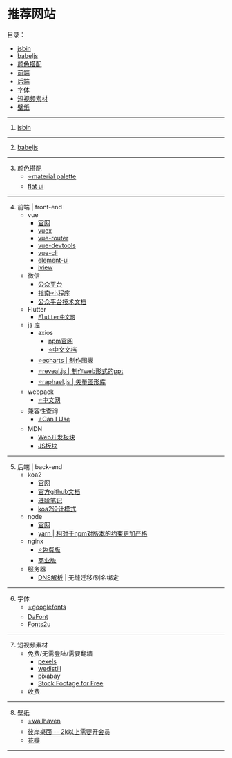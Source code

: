 # 推荐网站
目录：
- [jsbin](#jsbin)
- [babeljs](#babeljs)
- [颜色搭配](#color)
- [前端](#front)
- [后端](#back)
- [字体](#font)
- [短视频素材](#ts)
- [壁纸](#wallpaper)

---
<span id='jsbin'/>

1. [jsbin](https://jsbin.com/?html,output)
---
<span id='babeljs'/>

2. [babeljs](https://babeljs.io/)
---
<span id='color'/>

3. 颜色搭配
    - [⭐material palette](https://www.materialpalette.com/)
    - [flat ui](https://flatuicolors.com/)
---
<span id='front'/>

4. 前端 | front-end
    - vue
        - [官网](https://cn.vuejs.org/)
        - [vuex](https://vuex.vuejs.org/zh/guide/)
        - [vue-router](https://router.vuejs.org/zh/)
        - [vue-devtools](https://github.com/vuejs/vue-devtools)
        - [vue-cli](https://cli.vuejs.org/zh/)
        - [element-ui](https://element.eleme.cn/#/zh-CN)
        - [iview](https://www.iviewui.com/)
    - 微信
        - [公众平台](https://mp.weixin.qq.com/)
        - [指南·小程序](https://developers.weixin.qq.com/miniprogram/dev/)
        - [公众平台技术文档](https://mp.weixin.qq.com/wiki?t=resource/res_main&id=mp1445241432)
    - Flutter
        - [`Flutter中文网`](https://flutterchina.club/widgets/)
    - js 库
        -  axios
            - [npm官网](https://www.npmjs.com/package/axios)
            - [⭐中文文档](http://www.axios-js.com/)
        - [⭐echarts | 制作图表](https://www.echartsjs.com/option.html#xAxis.axisLabel)
        - [⭐reveal.js   | 制作web形式的ppt](https://revealjs.com/#/)
        - [⭐raphael.js  | 矢量图形库](https://github.com/DmitryBaranovskiy/raphael/)
    - webpack
        - [⭐中文网](https://www.webpackjs.com/)
    - 兼容性查询
        - [⭐Can I Use](https://caniuse.com)   
    - MDN
        - [Web开发板块](https://developer.mozilla.org/zh-CN/docs/Web)
        - [JS板块](https://developer.mozilla.org/zh-CN/docs/Web/JavaScript)
---

<span id='back'/>

5. 后端 | back-end
    - koa2
        - [官网](https://koa.bootcss.com/)
        - [官方github文档](https://github.com/demopark/koa-docs-Zh-CN)
        - [进阶笔记](https://chenshenhai.github.io/koa2-note/)
        - [koa2设计模式](https://github.com/chenshenhai/koajs-design-note)
    - node
        - [官网](https://nodejs.org/en/)
        - [yarn | 相对于npm对版本的约束更加严格](https://yarnpkg.com)
    - nginx
        - [⭐免费版](http://nginx.org/)
        - [商业版](https://www.nginx.com/)
    - 服务器
        - [DNS解析](https://www.dnspod.cn/) | 无缝迁移/别名绑定
---

<span id='font'/>

6. 字体
    - [⭐googlefonts](http://www.googlefonts.cn/)
    - [DaFont](https://www.dafont.com/)
    - [Fonts2u](https://fonts2u.com/)
---
<span id='ts'/>

7. 短视频素材
    - 免费/无需登陆/需要翻墙
        - [pexels](https://www.pexels.com/videos/)
        - [wedistill](http://www.wedistill.io/)
        - [pixabay](pixabay.com/videos)
        - [Stock Footage for Free](stockfootageforfree.com)
    - 收费
---
<span id='wallpaper'/>

8. 壁纸
    - [⭐wallhaven](https://wallhaven.cc)
    - [彼岸桌面 -- 2k以上需要开会员](http://www.netbian.com/)
    - [花瓣](https://huaban.com/)
---
